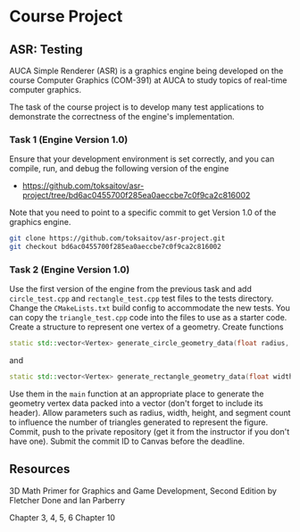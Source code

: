 Course Project
==============

## ASR: Testing

AUCA Simple Renderer (ASR) is a graphics engine being developed on the course
Computer Graphics (COM-391) at AUCA to study topics of real-time computer
graphics.

The task of the course project is to develop many test applications to
demonstrate the correctness of the engine's implementation.

### Task 1 (Engine Version 1.0)

Ensure that your development environment is set correctly, and you can compile,
run, and debug the following version of the engine

* <https://github.com/toksaitov/asr-project/tree/bd6ac0455700f285ea0aeccbe7c0f9ca2c816002>

Note that you need to point to a specific commit to get Version 1.0 of the
graphics engine.

```bash
git clone https://github.com/toksaitov/asr-project.git
git checkout bd6ac0455700f285ea0aeccbe7c0f9ca2c816002
```

### Task 2 (Engine Version 1.0)

Use the first version of the engine from the previous task and add `circle_test.cpp` and
`rectangle_test.cpp` test files to the tests directory. Change the `CMakeLists.txt` build
config to accommodate the new tests. You can copy the `triangle_test.cpp` code into the files
to use as a starter code. Create a structure to represent one vertex of a geometry. Create
functions

```cpp
static std::vector<Vertex> generate_circle_geometry_data(float radius, unsigned int segment_count) { /* ... */ }
```

and

```cpp
static std::vector<Vertex> generate_rectangle_geometry_data(float width, float height, unsigned int width_segments_count, unsigned int height_segments_count) { /* ... */ }
```

Use them in the `main` function at an appropriate place to generate the geometry vertex data
packed into a vector (don't forget to include its header). Allow parameters such as radius,
width, height, and segment count to influence the number of triangles generated to represent
the figure. Commit, push to the private repository (get it from the instructor if you don't
have one). Submit the commit ID to Canvas before the deadline.

## Resources

3D Math Primer for Graphics and Game Development, Second Edition by Fletcher
Done and Ian Parberry

Chapter 3, 4, 5, 6
Chapter 10
